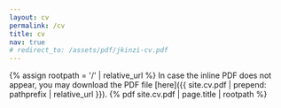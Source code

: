```yaml
---
layout: cv
permalink: /cv
title: cv
nav: true
# redirect_to: /assets/pdf/jkinzi-cv.pdf
---
```

{% assign rootpath = '/' | relative_url %}
In case the inline PDF does not appear, you may download the PDF file [here]({{ site.cv.pdf | prepend: pathprefix | relative_url }}).
{% pdf site.cv.pdf | page.title | rootpath %}